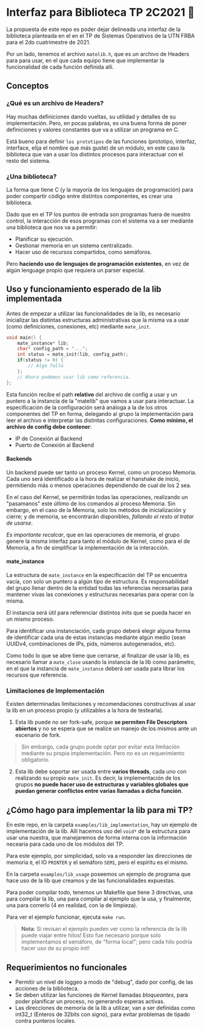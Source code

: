 # Interfaz para Biblioteca TP 2C2021 🧉

La propuesta de este repo es poder dejar delineada una interfaz de la
biblioteca planteada en el en el TP de Sistemas Operativos de la UTN FRBA
para el 2do cuatrimestre de 2021.

Por un lado, tenemos el archivo `matelib.h`, que es un archivo de Headers para
para usar, en el que cada equipo tiene que implementar la funcionalidad de
cada función definida allí.

## Conceptos

### ¿Qué es un archivo de Headers?
Hay muchas definiciones dando vueltas, su utilidad y detalles de su
implementación. Pero, en pocas palabras, es una buena forma de poner
definiciones y valores constantes que va a utilizar un programa en C.

Está bueno para definir `los prototipos` de las funciones (prototipo,
interfaz, interface, elija el nombre que más guste) de un módulo,
en este caso la biblioteca que van a usar los distintos procesos para
interactuar con el resto del sistema.

### ¿Una biblioteca?
La forma que tiene C (y la mayoría de los lenguajes de programación) para poder
compartir código entre distintos componentes, es crear una biblioteca.

Dado que en el TP los puntos de entrada son programas fuera de nuestro
control, la interacción de esos programas con el sistema va a ser mediante una
biblioteca que nos va a permitir:
- Planificar su ejecución.
- Gestionar memoria en un sistema centralizado.
- Hacer uso de recursos compartidos, como semáforos.

Pero **haciendo uso de lenguajes de programación existentes**, en vez de
algún lenguage propio que requiera un parser especial.

## Uso y funcionamiento esperado de la lib implementada
Antes de empezar a utilizar las funcionalidades de la lib, es necesario
inicializar las distintas estructuras administrativas que la misma va a
usar (como definiciones, conexiones, etc) mediante `mate_init`.

```c
void main() {
    mate_instance* lib;
    char* config_path = "...";
    int status = mate_init(lib, config_path);
    if(status != 0) {
        // Algo falló
    };
    // Ahora podemos usar lib como referencia.
};
```

Esta función recibe el path **relativo** del archivo de config a usar y un
puntero a la instancia de la "matelib" que vamos a usar para interactuar.
La especificación de la configuración será análoga a la de los otros
componentes del TP en forma, delegando al grupo la implementación para leer
el archivo e interpretar las distintas configuraciones.
**Como mínimo, el archivo de config debe contener**:
- IP de Conexión al Backend
- Puerto de Conexión al Backend

#### Backends
Un backend puede ser tanto un proceso Kernel, como un proceso Memoria.
Cada uno será identificado a la hora de realizar el hanshake de inicio,
permitiendo más o menos operaciones dependiendo de cual de los 2 sea.

En el caso del Kernel, se permitirán todas las operaciones, realizando un
"pasamanos" este último de los comandos al proceso Memoria.
Sin embargo, en el caso de la Memoria, solo los métodos de inicialización y
cierre; y de memoria, se encontrarán disponibles, *fallando el resto al tratar de usarse*.

*Es importante recalcar*, que en las operaciones de memoria, el grupo genere
la misma interfaz para tanto el módulo de Kernel, como para el de Memoria,
a fin de simplificar la implementación de la interacción.


#### mate_instance
La estructura de `mate_instance` en la especificación del TP se encuentra
vacía, con solo un puntero a algún tipo de estructura.
Es responsabilidad del grupo llenar dentro de la entidad todas las
referencias necesarias para mantener vivas las conexiones y estructuras
necesarias para operar con la misma.

El instancia será útil para referenciar distintos inits que se pueda hacer
en un mismo proceso.

Para identificar una instanciación, cada grupo deberá elegir alguna forma de
identificar cada una de estas instancias mediante algún medio (sean UUIDv4,
combinaciones de IPs, pids, números autogenerados, etc).


Como todo lo que se abre tiene que cerrarse, al finalizar de usar la lib, es
necesario llamar a `mate_close` usando la instancia de la lib como parámetro,
en el que la instancia de `mate_instance` deberá ser usada para librar los
recursos que referencia.

### Limitaciones de Implementación
Existen determinadas limitaciones y recomendaciones constructivas al usar
la lib en un proceso propio (y utilizables a la hora de testearla).

1. Esta lib puede no ser fork-safe, porque **se permiten File
Descriptors abiertos** y no se espera que se realice un manejo de los mismos
ante un escenario de fork.

> Sin embargo, cada grupo puede optar por evitar esta limitación mediante su
propia implementación. Pero no es un requerimiento obligatorio.

2. Esta lib debe soportar ser usada entre **varios threads**, cada uno con
realizando su propio `mate_init`. Es decir, la implementación de los grupos
**no puede hacer uso de estructuras y variables globales que puedan
generar conflictos entre varias llamadas a dicha función**.


## ¿Cómo hago para implementar la lib para mi TP?
En este repo, en la carpeta `examples/lib_implementation`, hay un ejemplo de
implementación de la lib.
Allí hacemos uso del `void*` de la estructura para usar una nuestra,
que manejaremos de forma interna con la información necearia para cada uno de
los módulos del TP.

Para este ejemplo, por simplicidad, solo va a responder las direcciones de
memoria `0`, el IO `PRINTER` y el semáforo `SEM1`, pero el espíritu es el mismo.

En la carpeta `examples/lib_usage` poseemos un ejemplo de programa
que hace uso de la lib que creamos y de las funcionalidades expuestas.

Para poder compilar todo, tenemos un Makefile que tiene 3 directivas, una para
compilar la lib, una para compilar al ejemplo que la usa, y finalmente, una
para correrlo (4 en realidad, con la de limpieza).

Para ver el ejemplo funcionar, ejecuta `make run`.


> **Nota**:
> Si revisan el ejemplo pueden ver como la referencia de la lib puede viajar
> entre hilos! Esto fue necesario porque solo implementamos el semáforo, de
> "forma local"; pero cada hilo podría hacer uso de su propio init!

## Requerimientos no funcionales
- Permitir un nivel de loggeo a modo de "debug", dado por config, de las
acciones de la biblioteca.
- Se deben utilizar las funciones de Kernel llamadas *bloqueantes*, para
poder planificar un proceso, no generando esperas activas.
- Las direcciones de memoria de la lib a utilizar, van a ser definidas como
int32_t (Enteros de 32bits con signo), para evitar problemas de tipado contra punteros locales.

